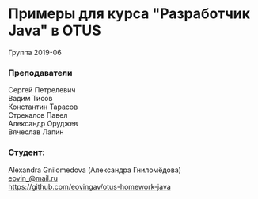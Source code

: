 # Примеры для курса "Разработчик Java" в OTUS

Группа 2019-06

### Преподаватели
Сергей Петрелевич<br>
Вадим Тисов<br>
Константин Тарасов<br>
Стрекалов Павел<br>
Александр Оруджев<br>
Вячеслав Лапин

### Студент:
Alexandra Gnilomedova (Александра Гниломёдова)<br>
eovin_@mail.ru<br>
https://github.com/eovingav/otus-homework-java
